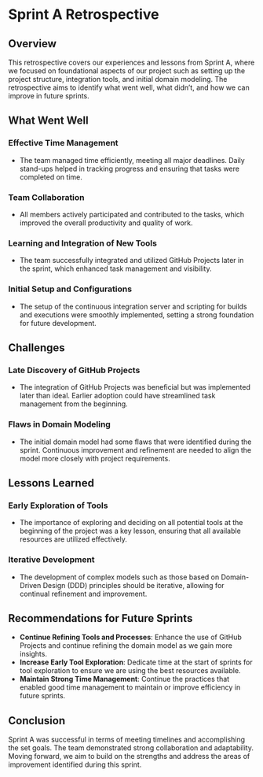 # Sprint A Retrospective

## Overview

This retrospective covers our experiences and lessons from Sprint A, where we focused on foundational aspects of our project such as setting up the project structure, integration tools, and initial domain modeling. The retrospective aims to identify what went well, what didn’t, and how we can improve in future sprints.

## What Went Well

### Effective Time Management
- The team managed time efficiently, meeting all major deadlines. Daily stand-ups helped in tracking progress and ensuring that tasks were completed on time.

### Team Collaboration
- All members actively participated and contributed to the tasks, which improved the overall productivity and quality of work.

### Learning and Integration of New Tools
- The team successfully integrated and utilized GitHub Projects later in the sprint, which enhanced task management and visibility.

### Initial Setup and Configurations
- The setup of the continuous integration server and scripting for builds and executions were smoothly implemented, setting a strong foundation for future development.

## Challenges

### Late Discovery of GitHub Projects
- The integration of GitHub Projects was beneficial but was implemented later than ideal. Earlier adoption could have streamlined task management from the beginning.

### Flaws in Domain Modeling
- The initial domain model had some flaws that were identified during the sprint. Continuous improvement and refinement are needed to align the model more closely with project requirements.

## Lessons Learned

### Early Exploration of Tools
- The importance of exploring and deciding on all potential tools at the beginning of the project was a key lesson, ensuring that all available resources are utilized effectively.

### Iterative Development
- The development of complex models such as those based on Domain-Driven Design (DDD) principles should be iterative, allowing for continual refinement and improvement.

## Recommendations for Future Sprints

- **Continue Refining Tools and Processes**: Enhance the use of GitHub Projects and continue refining the domain model as we gain more insights.
- **Increase Early Tool Exploration**: Dedicate time at the start of sprints for tool exploration to ensure we are using the best resources available.
- **Maintain Strong Time Management**: Continue the practices that enabled good time management to maintain or improve efficiency in future sprints.

## Conclusion

Sprint A was successful in terms of meeting timelines and accomplishing the set goals. The team demonstrated strong collaboration and adaptability. Moving forward, we aim to build on the strengths and address the areas of improvement identified during this sprint.
